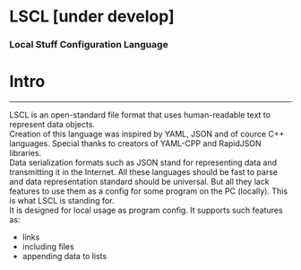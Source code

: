 # LSCL [under develop]
### Local Stuff Configuration Language
# Intro
-------
LSCL is an open-standard file format that uses human-readable text to represent data objects.  
Creation of this language was inspired by YAML, JSON and of cource C++ languages. Special thanks to creators of YAML-CPP and RapidJSON libraries.  
Data serialization formats such as JSON stand for representing data and transmitting it in the Internet. All these languages should be fast to parse and data representation standard should be universal. But all they lack features to use them as a config for some program on the PC (locally). This is what LSCL is standing for.  
It is designed for local usage as program config. It supports such features as:  
- links
- including files
- appending data to lists
